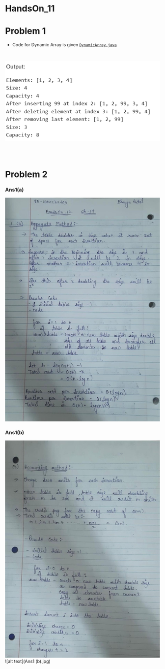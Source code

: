# HandsOn_11

# Problem 1

* Code for Dynamic Array is given [`DynamicArray.java`](DynamicArray.java)

<br>

![alt text](DynamicArray.png)

<br>
<br>



# Problem 2

### Ans1(a)

![alt text](Ans1(a).jpg)

### Ans1(b)

![alt text](Ans1(b).jpg)
![alt text](Ans1 (b).jpg)
